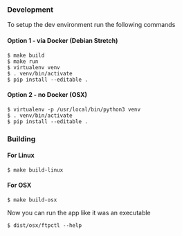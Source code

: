 
### Development

To setup the dev environment run the following commands

#### Option 1 - via Docker (Debian Stretch)

    $ make build
    $ make run
    $ virtualenv venv
    $ . venv/bin/activate
    $ pip install --editable .


#### Option 2 - no Docker (OSX)

    $ virtualenv -p /usr/local/bin/python3 venv
    $ . venv/bin/activate
    $ pip install --editable .


### Building

#### For Linux

    $ make build-linux

#### For OSX

    $ make build-osx

Now you can run the app like it was an executable

    $ dist/osx/ftpctl --help

